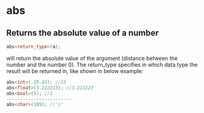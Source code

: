# abs

## Returns the absolute value of a number

```cpp
abs<return_type>(a);
```

will return the absolute value of the argument (distance between the number and the number 0). The return\_type specifies in which data type the result will be returned in, like shown in below example:&#x20;

```cpp
abs<int>(-15.43); //15
abs<float>(3.222223); //3.222223
abs<bool>(5); //1
------------------------
abs<char>(105); //'i'
```

